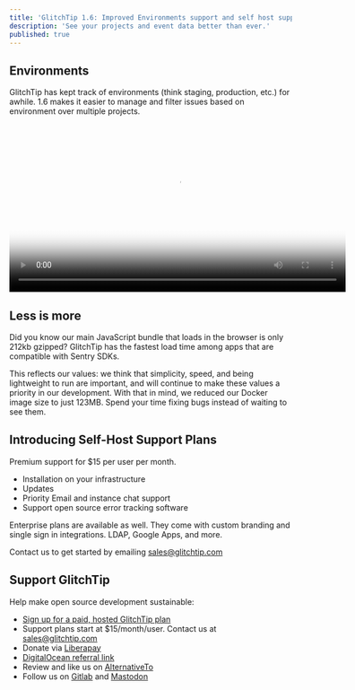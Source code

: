 ```yaml
---
title: 'GlitchTip 1.6: Improved Environments support and self host support'
description: 'See your projects and event data better than ever.'
published: true
---
```


## Environments

GlitchTip has kept track of environments (think staging, production, etc.) for awhile. 1.6 makes it easier to manage and filter issues based on environment over multiple projects.

<div style="width: 600px; max-width: 100%; margin: 0 auto;">
<video
    controls
    width="600"
    poster="/assets/blog-images/environments-demonstration.png"
>
    <source src="/assets/blog-images/environments-demonstration.mp4"
            type="video/mp4">
</video>
</div>

## Less is more

Did you know our main JavaScript bundle that loads in the browser is only 212kb gzipped? GlitchTip has the fastest load time among apps that are compatible with Sentry SDKs.

This reflects our values: we think that simplicity, speed, and being lightweight to run are important, and will continue to make these values a priority in our development. With that in mind, we reduced our Docker image size to just 123MB. Spend your time fixing bugs instead of waiting to see them.

## Introducing Self-Host Support Plans

Premium support for $15 per user per month.

- Installation on your infrastructure
- Updates
- Priority Email and instance chat support
- Support open source error tracking software

Enterprise plans are available as well. They come with custom branding and single sign in integrations. LDAP, Google Apps, and more.

Contact us to get started by emailing [sales@glitchtip.com](mailto:sales@glitchtip.com)

## Support GlitchTip

Help make open source development sustainable:

- [Sign up for a paid, hosted GlitchTip plan](https://app.glitchtip.com/)
- Support plans start at $15/month/user. Contact us at [sales@glitchtip.com](mailto:sales@glitchtip.com)
- Donate via [Liberapay](https://liberapay.com/GlitchTip/donate)
- [DigitalOcean referral link](https://m.do.co/c/7e90b8fb37f8)
- Review and like us on [AlternativeTo](https://alternativeto.net/software/glitchtip/about/)
- Follow us on [Gitlab](https://gitlab.com/glitchtip/) and [Mastodon](https://mastodon.online/@glitchtip)
